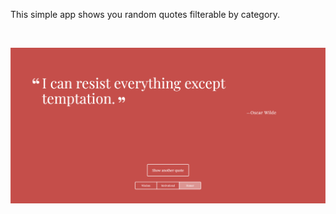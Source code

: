 This simple app shows you random quotes filterable by category.

&nbsp;
&nbsp;
&nbsp;

![Screeshot](./quotes.png)